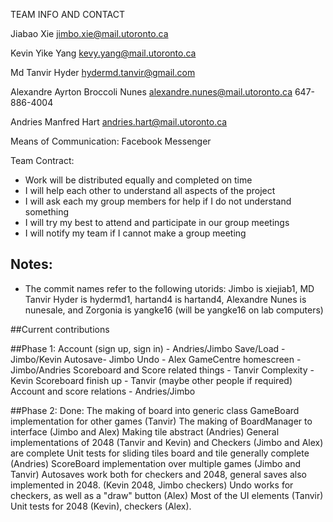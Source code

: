 TEAM INFO AND CONTACT

Jiabao Xie
jimbo.xie@mail.utoronto.ca


Kevin Yike Yang
kevy.yang@mail.utoronto.ca


Md Tanvir Hyder
hydermd.tanvir@gmail.com


Alexandre Ayrton Broccoli Nunes
alexandre.nunes@mail.utoronto.ca
647-886-4004

Andries Manfred Hart
andries.hart@mail.utoronto.ca


Means of Communication: Facebook Messenger

Team Contract:
- Work will be distributed equally and completed on time
- I will help each other to understand all aspects of the project
- I will ask each my group members for help if I do not understand something
- I will try my best to attend and participate in our group meetings
- I will notify my team if I cannot make a group meeting

## Notes:
- The commit names refer to the following utorids: Jimbo is xiejiab1, MD Tanvir Hyder is hydermd1, hartand4 is hartand4, Alexandre Nunes is nunesale, and Zorgonia is yangke16 (will be yangke16 on lab computers)

##Current contributions

##Phase 1:
Account (sign up, sign in) - Andries/Jimbo
Save/Load - Jimbo/Kevin
Autosave- Jimbo
Undo - Alex
GameCentre homescreen - Jimbo/Andries
Scoreboard and Score related things - Tanvir
Complexity - Kevin
Scoreboard finish up - Tanvir (maybe other people if required)
Account and score relations - Andries/Jimbo

##Phase 2:
Done:
The making of board into generic class GameBoard implementation for other games (Tanvir)
The making of BoardManager to interface (Jimbo and Alex)
Making tile abstract (Andries)
General implementations of 2048 (Tanvir and Kevin) and Checkers (Jimbo and Alex) are complete
Unit tests for sliding tiles board and tile generally complete (Andries)
ScoreBoard implementation over multiple games (Jimbo and Tanvir)
Autosaves work both for checkers and 2048, general saves also implemented in 2048. (Kevin 2048, Jimbo checkers)
Undo works for checkers, as well as a "draw" button (Alex)
Most of the UI elements (Tanvir)
Unit tests for 2048 (Kevin), checkers (Alex).
